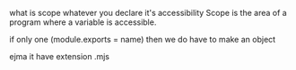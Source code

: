 what is scope 
   whatever you declare it's accessibility 
Scope is the area of a program where a variable is accessible.



if only one (module.exports = name) then we do have to make an object 

 ejma it have extension .mjs